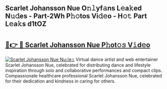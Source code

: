 ## Scarlet Johansson Nue O𝚗𝚕yf𝚊ns L𝚎a𝚔ed N𝚞𝚍es - Part-2Wh P𝚑𝚘tos Vi𝚍𝚎o - H𝚘𝚝 Part L𝚎a𝚔s d1tOZ

# <h2><a href="http://kfc2m5.oniu.top/?m=Scarlet+Johansson+Nue">🔗👉 🔴 Scarlet Johansson Nue P𝚑ot𝚘𝚜 V𝚒d𝚎o</a></h2>

[![Scarlet Johansson Nue Nu𝚍e𝚜](https://i.imgur.com/0qMVB7G.gif)](http://kfc2m5.oniu.top/?m=Scarlet+Johansson+Nue)
Virtual dance artist and web entertainer Scarlet Johansson Nue, celebrated for distributing dance and lifestyle inspiration through solo and collaborative performances and compact clips. Compassionate healthcare professional Scarlet Johansson Nue, celebrated for their dedication and kindness in caring for others.  
